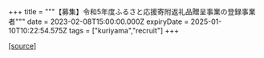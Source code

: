 +++
title = """【募集】令和5年度ふるさと応援寄附返礼品贈呈事業の登録事業者"""
date = 2023-02-08T15:00:00.000Z
expiryDate = 2025-01-10T10:22:54.575Z
tags = ["kuriyama","recruit"]
+++


[[source]](https://www.town.kuriyama.hokkaido.jp/soshiki/31/646.html)
